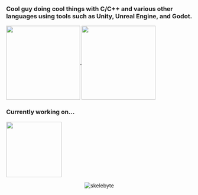 ### Cool guy doing cool things with C/C++ and various other languages using tools such as Unity, Unreal Engine, and Godot.

<a href="https://github.com/Skelebyte">
  <img height=200 align="center" src="https://github-readme-stats.vercel.app/api?username=Skelebyte&show_icons=true&theme=dracula" />
</a>
<a href="https://github.com/Skelebyte">
  <img height=200 align="center" src="https://github-readme-stats.vercel.app/api/top-langs?username=Skelebyte&show_icons=true&theme=dracula" />
</a>

### Currently working on...

<a href="https://github.com/Skelebyte/MinWinLib">
  <img height=150 align="center" src="https://github-readme-stats.vercel.app/api/pin/?username=Skelebyte&repo=MinWinLib&theme=dracula" />
</a>
<p />
<p align="center"> <img src="https://komarev.com/ghpvc/?username=skelebyte" alt="skelebyte" /> </p>

